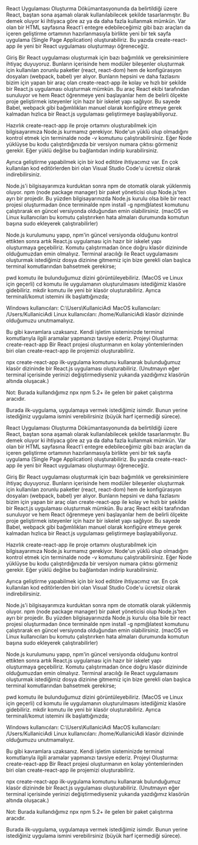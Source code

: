 React Uygulaması Oluşturma
Dökümantasyonunda da belirtildiği üzere React, baştan sona aşamalı olarak kullanılabilecek şekilde tasarlanmıştır. Bu demek oluyor ki ihtiyaca göre az ya da daha fazla kullanmak mümkün. Var olan bir HTML sayfasına React'i entegre edebileceğimiz gibi bazı araçları da içeren geliştirme ortamının hazırlanmasıyla birlikte yeni bir tek sayfa uygulama (Single Page Application) oluşturabiliriz. Bu yazıda create-react-app ile yeni bir React uygulaması oluşturmayı öğreneceğiz.

Giriş
Bir React uygulaması oluşturmak için bazı bağımlılık ve gereksinimlere ihtiyaç duyuyoruz. Bunların içerisinde hem modüler bileşenler oluşturmak için kullanılan zorunlu paketler (react, react-dom) hem de konfigürasyon dosyaları (webpack, babel) yer alıyor. Bunların hepsini ve daha fazlasını bizim için yapan bir araç olan create-react-app ile kolay ve hızlı bir şekilde bir React.js uygulaması oluşturmak mümkün. Bu araç React ekibi tarafından sunuluyor ve hem React öğrenmeye yeni başlayanlar hem de belirli ölçekte proje geliştirmek isteyenler için hazır bir iskelet yapı sağlıyor. Bu sayede Babel, webpack gibi bağımlılıkları manuel olarak konfigüre etmeye gerek kalmadan hızlıca bir React.js uygulaması geliştirmeye başlayabiliyoruz.

Hazırlık
create-react-app ile proje ortamını oluşturabilmek için bilgisayarımıza Node.js kurmamız gerekiyor. Node'un yüklü olup olmadığını kontrol etmek için terminalde node -v komutunu çalıştırabilirsiniz. Eğer Node yüklüyse bu kodu çalıştırdığınızda bir versiyon numara çıktısı görmeniz gerekir. Eğer yüklü değilse bu bağlantıdan indirip kurabilirsiniz.

Ayrıca geliştirme yapabilmek için bir kod editöre ihtiyacımız var. En çok kullanılan kod editörlerden biri olan Visual Studio Code'u ücretsiz olarak indirebilirsiniz.

Node.js'i bilgisayarımıza kurduktan sonra npm de otomatik olarak yüklenmiş oluyor. npm (node package manager) bir paket yöneticisi olup Node.js'ten ayrı bir projedir. Bu yüzden bilgisayarınızda Node.js kurulu olsa bile bir react projesi oluşturmadan önce terminalde npm install -g npm@latest komutunu çalıştırarak en güncel versiyonda olduğundan emin olabilirsiniz. (macOS ve Linux kullanıcıları bu komutu çalıştırırken hata almaları durumunda komutun başına sudo ekleyerek çalıştırabilirler)

Node.js kurulumunu yapıp, npm'in güncel versiyonda olduğunu kontrol ettikten sonra artık React.js uygulaması için hazır bir iskelet yapı oluşturmaya geçebiliriz. Komutu çalıştırmadan önce doğru klasör dizininde olduğumuzdan emin olmalıyız. Terminal aracılığı ile React uygulamasını oluşturmak istediğimiz dosya dizinine gitmemiz için bize gerekli olan başlıca terminal komutlarından bahsetmek gerekirse;

pwd komutu ile bulunduğumuz dizini görüntüleyebiliriz. (MacOS ve Linux için geçerli)
cd komutu ile uygulamanın oluşturulmasını istediğimiz klasöre gidebiliriz.
mkdir komutu ile yeni bir klasör oluşturabiliriz.
Ayrıca terminali/komut istemini ilk başlattığınızda;

Windows kullanıcıları: C:\Users\KullaniciAdi
MacOS kullanıcıları: /Users/KullaniciAdi
Linux kullanıcıları: /home/KullaniciAdi
klasör dizininde olduğumuzu unutmamalıyız.

Bu gibi kavramlara uzaksanız. Kendi işletim sisteminizde terminal komutlarıyla ilgili aramalar yapmanızı tavsiye ederiz.
Projeyi Oluşturma: create-react-app
Bir React projesi oluşturmanın en kolay yöntemlerinden biri olan create-react-app ile projemizi oluşturabiliriz.

npx create-react-app ilk-uygulama komutunu kullanarak bulunduğumuz klasör dizininde bir React.js uygulaması oluşturabiliriz. (Unutmayın eğer terminal içerisinde yerinizi değiştirmediyseniz yukarıda yazdığımız klasörün altında oluşacak.)

Not: Burada kullandığımız npx npm 5.2+ ile gelen bir paket çalıştırma aracıdır.

Burada ilk-uygulama, uygulamaya vermek istediğimiz isimdir. Bunun yerine istediğiniz uygulama ismini verebilirsiniz (büyük harf içermediği sürece).

React Uygulaması Oluşturma
Dökümantasyonunda da belirtildiği üzere React, baştan sona aşamalı olarak kullanılabilecek şekilde tasarlanmıştır. Bu demek oluyor ki ihtiyaca göre az ya da daha fazla kullanmak mümkün. Var olan bir HTML sayfasına React'i entegre edebileceğimiz gibi bazı araçları da içeren geliştirme ortamının hazırlanmasıyla birlikte yeni bir tek sayfa uygulama (Single Page Application) oluşturabiliriz. Bu yazıda create-react-app ile yeni bir React uygulaması oluşturmayı öğreneceğiz.

Giriş
Bir React uygulaması oluşturmak için bazı bağımlılık ve gereksinimlere ihtiyaç duyuyoruz. Bunların içerisinde hem modüler bileşenler oluşturmak için kullanılan zorunlu paketler (react, react-dom) hem de konfigürasyon dosyaları (webpack, babel) yer alıyor. Bunların hepsini ve daha fazlasını bizim için yapan bir araç olan create-react-app ile kolay ve hızlı bir şekilde bir React.js uygulaması oluşturmak mümkün. Bu araç React ekibi tarafından sunuluyor ve hem React öğrenmeye yeni başlayanlar hem de belirli ölçekte proje geliştirmek isteyenler için hazır bir iskelet yapı sağlıyor. Bu sayede Babel, webpack gibi bağımlılıkları manuel olarak konfigüre etmeye gerek kalmadan hızlıca bir React.js uygulaması geliştirmeye başlayabiliyoruz.

Hazırlık
create-react-app ile proje ortamını oluşturabilmek için bilgisayarımıza Node.js kurmamız gerekiyor. Node'un yüklü olup olmadığını kontrol etmek için terminalde node -v komutunu çalıştırabilirsiniz. Eğer Node yüklüyse bu kodu çalıştırdığınızda bir versiyon numara çıktısı görmeniz gerekir. Eğer yüklü değilse bu bağlantıdan indirip kurabilirsiniz.

Ayrıca geliştirme yapabilmek için bir kod editöre ihtiyacımız var. En çok kullanılan kod editörlerden biri olan Visual Studio Code'u ücretsiz olarak indirebilirsiniz.

Node.js'i bilgisayarımıza kurduktan sonra npm de otomatik olarak yüklenmiş oluyor. npm (node package manager) bir paket yöneticisi olup Node.js'ten ayrı bir projedir. Bu yüzden bilgisayarınızda Node.js kurulu olsa bile bir react projesi oluşturmadan önce terminalde npm install -g npm@latest komutunu çalıştırarak en güncel versiyonda olduğundan emin olabilirsiniz. (macOS ve Linux kullanıcıları bu komutu çalıştırırken hata almaları durumunda komutun başına sudo ekleyerek çalıştırabilirler)

Node.js kurulumunu yapıp, npm'in güncel versiyonda olduğunu kontrol ettikten sonra artık React.js uygulaması için hazır bir iskelet yapı oluşturmaya geçebiliriz. Komutu çalıştırmadan önce doğru klasör dizininde olduğumuzdan emin olmalıyız. Terminal aracılığı ile React uygulamasını oluşturmak istediğimiz dosya dizinine gitmemiz için bize gerekli olan başlıca terminal komutlarından bahsetmek gerekirse;

pwd komutu ile bulunduğumuz dizini görüntüleyebiliriz. (MacOS ve Linux için geçerli)
cd komutu ile uygulamanın oluşturulmasını istediğimiz klasöre gidebiliriz.
mkdir komutu ile yeni bir klasör oluşturabiliriz.
Ayrıca terminali/komut istemini ilk başlattığınızda;

Windows kullanıcıları: C:\Users\KullaniciAdi
MacOS kullanıcıları: /Users/KullaniciAdi
Linux kullanıcıları: /home/KullaniciAdi
klasör dizininde olduğumuzu unutmamalıyız.

Bu gibi kavramlara uzaksanız. Kendi işletim sisteminizde terminal komutlarıyla ilgili aramalar yapmanızı tavsiye ederiz.
Projeyi Oluşturma: create-react-app
Bir React projesi oluşturmanın en kolay yöntemlerinden biri olan create-react-app ile projemizi oluşturabiliriz.

npx create-react-app ilk-uygulama komutunu kullanarak bulunduğumuz klasör dizininde bir React.js uygulaması oluşturabiliriz. (Unutmayın eğer terminal içerisinde yerinizi değiştirmediyseniz yukarıda yazdığımız klasörün altında oluşacak.)

Not: Burada kullandığımız npx npm 5.2+ ile gelen bir paket çalıştırma aracıdır.

Burada ilk-uygulama, uygulamaya vermek istediğimiz isimdir. Bunun yerine istediğiniz uygulama ismini verebilirsiniz (büyük harf içermediği sürece).
